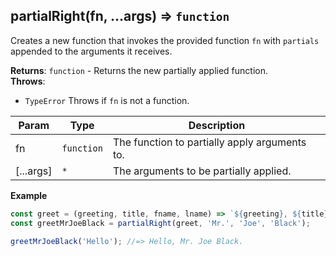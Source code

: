 <a name="partialRight"></a>

## partialRight(fn, ...args) ⇒ <code>function</code>
Creates a new function that invokes the provided function `fn` with `partials` appended to the arguments it receives.

**Returns**: <code>function</code> - Returns the new partially applied function.  
**Throws**:

- <code>TypeError</code> Throws if `fn` is not a function.


| Param | Type | Description |
| --- | --- | --- |
| fn | <code>function</code> | The function to partially apply arguments to. |
| [...args] | <code>\*</code> | The arguments to be partially applied. |

**Example**
```js
const greet = (greeting, title, fname, lname) => `${greeting}, ${title} ${fname} ${lname}.`;
const greetMrJoeBlack = partialRight(greet, 'Mr.', 'Joe', 'Black');

greetMrJoeBlack('Hello'); //=> Hello, Mr. Joe Black.
```
